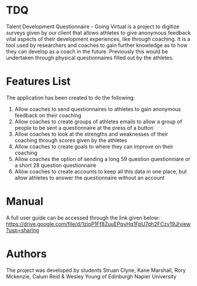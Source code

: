 # TDQ
Talent Development Questionnaire - Going Virtual is a project to digitize surveys given by our client that allows athletes to give anonymous feedback vital aspects of their development experiences, like through coaching. It is a tool used by researchers and coaches to gain further knowledge as to how they can develop as a coach in the future. Previously this would be undertaken through physical questionnaires filled out by the athletes.
# Features List
The application has been created to do the following: 
1) Allow coaches to send questionnaires to athletes to gain anonymous feedback on their coaching
2) Allow coaches to create groups of athletes emails to allow a group of people to be sent a questionnaire at the press of a button
3) Allow coaches to look at the strengths and weaknesses of their coaching through scores given by the athletes
4) Allow coaches to create goals to where they can improve on their coaching
5) Allow coaches the option of sending a long 59 question questionniare or a short 28 question questionnaire
6) Allow coaches to create accounts to keep all this data in one place, but allow athletes to answer the questionnaire without an account

# Manual 
A full user guide can be accessed through the link given below: 
https://drive.google.com/file/d/1zioP1Ff8ZuuEPqvHq1FpU7qh2FCzv19J/view?usp=sharing

# Authors
The project was developed by students Struan Clyne, Kane Marshall, Rory Mckenzie, Calum Reid & Wesley Young of Edinburgh Napier University 

